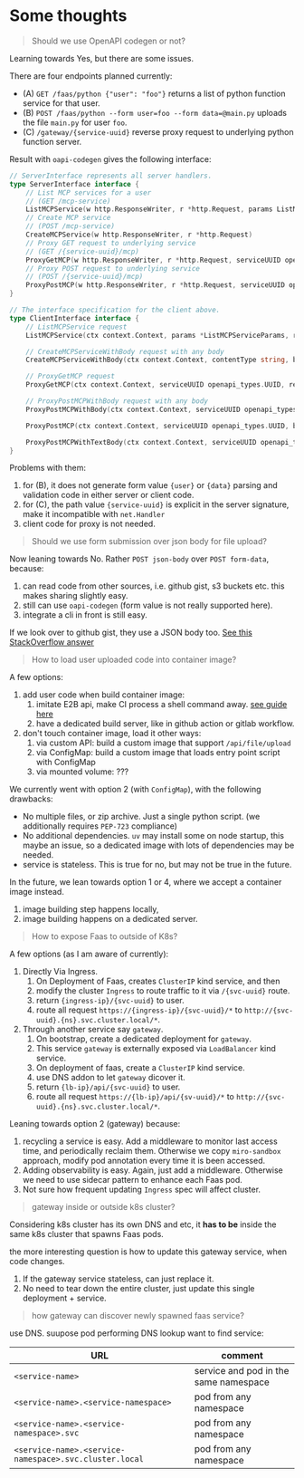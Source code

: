 # Some thoughts

> Should we use OpenAPI codegen or not?

Learning towards Yes, but there are some issues.

There are four endpoints planned currently:
- (A) `GET /faas/python {"user": "foo"}` returns a list of python function service for that user.
- (B) `POST /faas/python --form user=foo --form data=@main.py` uploads the file `main.py` for user `foo`.
- (C) `/gateway/{service-uuid}` reverse proxy request to underlying python function server.

Result with `oapi-codegen` gives the following interface:

```go
// ServerInterface represents all server handlers.
type ServerInterface interface {
	// List MCP services for a user
	// (GET /mcp-service)
	ListMCPService(w http.ResponseWriter, r *http.Request, params ListMCPServiceParams)
	// Create MCP service
	// (POST /mcp-service)
	CreateMCPService(w http.ResponseWriter, r *http.Request)
	// Proxy GET request to underlying service
	// (GET /{service-uuid}/mcp)
	ProxyGetMCP(w http.ResponseWriter, r *http.Request, serviceUUID openapi_types.UUID)
	// Proxy POST request to underlying service
	// (POST /{service-uuid}/mcp)
	ProxyPostMCP(w http.ResponseWriter, r *http.Request, serviceUUID openapi_types.UUID)
}

// The interface specification for the client above.
type ClientInterface interface {
	// ListMCPService request
	ListMCPService(ctx context.Context, params *ListMCPServiceParams, reqEditors ...RequestEditorFn) (*http.Response, error)

	// CreateMCPServiceWithBody request with any body
	CreateMCPServiceWithBody(ctx context.Context, contentType string, body io.Reader, reqEditors ...RequestEditorFn) (*http.Response, error)

	// ProxyGetMCP request
	ProxyGetMCP(ctx context.Context, serviceUUID openapi_types.UUID, reqEditors ...RequestEditorFn) (*http.Response, error)

	// ProxyPostMCPWithBody request with any body
	ProxyPostMCPWithBody(ctx context.Context, serviceUUID openapi_types.UUID, contentType string, body io.Reader, reqEditors ...RequestEditorFn) (*http.Response, error)

	ProxyPostMCP(ctx context.Context, serviceUUID openapi_types.UUID, body ProxyPostMCPJSONRequestBody, reqEditors ...RequestEditorFn) (*http.Response, error)

	ProxyPostMCPWithTextBody(ctx context.Context, serviceUUID openapi_types.UUID, body ProxyPostMCPTextRequestBody, reqEditors ...RequestEditorFn) (*http.Response, error)
}
```


Problems with them:
1. for (B), it does not generate form value `{user}` or `{data}` parsing and validation code in either server or client code.
2. for (C), the path value `{service-uuid}` is explicit in the server signature, make it incompatible with `net.Handler`
3. client code for proxy is not needed.

> Should we use form submission over json body for file upload?

Now leaning towards No. Rather `POST json-body` over `POST form-data`, because:
1. can read code from other sources, i.e. github gist, s3 buckets etc. this makes sharing slightly easy.
2. still can use `oapi-codegen` (form value is not really supported here).
3. integrate a cli in front is still easy.

If we look over to github gist, they use a JSON body too. [See this StackOverflow answer](https://stackoverflow.com/questions/34048241/how-to-create-a-gist-on-command-line)

> How to load user uploaded code into container image? 

A few options:
1. add user code when build container image:
	1. imitate E2B api, make CI process a shell command away. [see guide here](https://e2b.dev/docs/sandbox-template)
	2. have a dedicated build server, like in github action or gitlab workflow.
2. don't touch container image, load it other ways:
	1. via custom API: build a custom image that support `/api/file/upload`
	2. via ConfigMap: build a custom image that loads entry point script with ConfigMap
	3. via mounted volume: ???

We currently went with option 2 (with `ConfigMap`), with the following drawbacks:
- No multiple files, or zip archive. Just a single python script. (we additionally requires `PEP-723` compliance)
- No additional dependencies. `uv` may install some on node startup, this maybe an issue, so a dedicated image with lots of dependencies may be needed.
- service is stateless. This is true for no, but may not be true in the future.

In the future, we lean towards option 1 or 4, where we accept a container image instead.
1. image building step happens locally,
2. image building happens on a dedicated server.

> How to expose Faas to outside of K8s?

A few options (as I am aware of currently):
1. Directly Via Ingress. 
	1. On Deployment of Faas, creates `ClusterIP` kind service, and then 
	2. modify the cluster `Ingress` to route traffic to it via `/{svc-uuid}` route.
	3. return `{ingress-ip}/{svc-uuid}` to user.
	4. route all request `https://{ingress-ip}/{svc-uuid}/*` to `http://{svc-uuid}.{ns}.svc.cluster.local/*`.
2. Through another service say `gateway`.
	1. On bootstrap, create a dedicated deployment for `gateway`.
	2. This service `gateway` is externally exposed via `LoadBalancer` kind service.
	3. On deployment of faas, create a `ClusterIP` kind service.
	4. use DNS addon to let `gateway` dicover it.
	5. return `{lb-ip}/api/{svc-uuid}` to user.
	6. route all request `https://{lb-ip}/api/{sv-uuid}/*` to `http://{svc-uuid}.{ns}.svc.cluster.local/*`.

Leaning towards option 2 (gateway) because:
1. recycling a service is easy. Add a middleware to monitor last access time, and periodically reclaim them. Otherwise we copy `miro-sandbox` approach, modify pod annotation every time it is been accessed.
2. Adding observability is easy. Again, just add a middleware. Otherwise we need to use sidecar pattern to enhance each Faas pod.
3. Not sure how frequent updating `Ingress` spec will affect cluster.

> gateway inside or outside k8s cluster?

Considering k8s cluster has its own DNS and etc, it **has to be** inside the same k8s cluster that spawns Faas pods.

the more interesting question is how to update this gateway service, when code changes.
1. If the gateway service stateless, can just replace it.
2. No need to tear down the entire cluster, just update this single deployment + service.

> how gateway can discover newly spawned faas service?

use DNS. suupose pod performing DNS lookup want to find service:

| URL | comment |
|---|---|
| `<service-name>` | service and pod in the same namespace|
| `<service-name>.<service-namespace>` | pod from any namespace |
| `<service-name>.<service-namespace>.svc` |  pod from any namespace |
| `<service-name>.<service-namespace>.svc.cluster.local` | pod from any namespace |